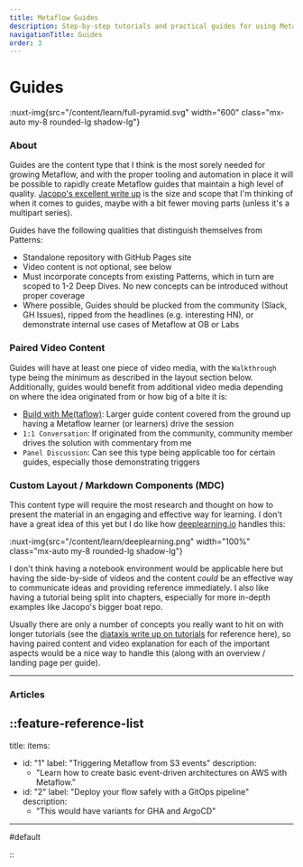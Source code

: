 ```yaml
---
title: Metaflow Guides
description: Step-by-step tutorials and practical guides for using Metaflow features and integrations effectively.
navigationTitle: Guides
order: 3
---
```


# Guides

:nuxt-img{src="/content/learn/full-pyramid.svg" width="600" class="mx-auto my-8 rounded-lg shadow-lg"}


### About 

Guides are the content type that I think is the most sorely needed for growing Metaflow, and with the proper tooling and automation in place it will be possible to rapidly create Metaflow guides that maintain a high level of quality. [Jacopo's excellent write up](https://github.com/jacopotagliabue/you-dont-need-a-bigger-boat) is the size and scope that I'm thinking of when it comes to guides, maybe with a bit fewer moving parts (unless it's a multipart series). 


Guides have the following qualities that distinguish themselves from Patterns:

- Standalone repository with GitHub Pages site
- Video content is not optional, see below
- Must incorporate concepts from existing Patterns, which in turn are scoped to 1-2 Deep Dives. No new concepts can be introduced without proper coverage
- Where possible, Guides should be plucked from the community (Slack, GH Issues), ripped from the headlines (e.g. interesting HN), or demonstrate internal use cases of Metaflow at OB or Labs


### Paired Video Content

Guides will have at least one piece of video media, with the `Walkthrough` type being the minimum as described in the layout section below. Additionally, guides would benefit from additional video media depending on where the idea originated from or how big of a bite it is:

- [Build with Me(taflow)](/projects/build-with-me): Larger guide content covered from the ground up having a Metaflow learner (or learners) drive the session  
- `1:1 Conversation`: If originated from the community, community member drives the solution with commentary from me
- `Panel Discussion`: Can see this type being applicable too for certain guides, especially those demonstrating triggers 

### Custom Layout / Markdown Components (MDC)

This content type will require the most research and thought on how to present the material in an engaging and effective way for learning. I don't have a great idea of this yet but I do like how [deeplearning.io](https://learn.deeplearning.ai/) handles this:

:nuxt-img{src="/content/learn/deeplearning.png" width="100%" class="mx-auto my-8 rounded-lg shadow-lg"}

I don't think having a notebook environment would be applicable here but having the side-by-side of videos and the content _could_ be an effective way to communicate ideas and providing reference immediately. I also like having a tutorial being split into chapters, especially for more in-depth examples like Jacopo's bigger boat repo. 

Usually there are only a number of concepts you really want to hit on with longer tutorials (see the [diataxis write up on tutorials](https://diataxis.fr/tutorials/#tutorials) for reference here), so having paired content and video explanation for each of the important aspects would be a nice way to handle this (along with an overview / landing page per guide).

--- 

### Articles



::feature-reference-list
---
title: 
items:

- id: "1"
  label: "Triggering Metaflow from S3 events"
  description: 
  - "Learn how to create basic event-driven architectures on AWS with Metaflow."
- id: "2"
  label: "Deploy your flow safely with a GitOps pipeline"
  description:
  - "This would have variants for GHA and ArgoCD"
---

#default

::
